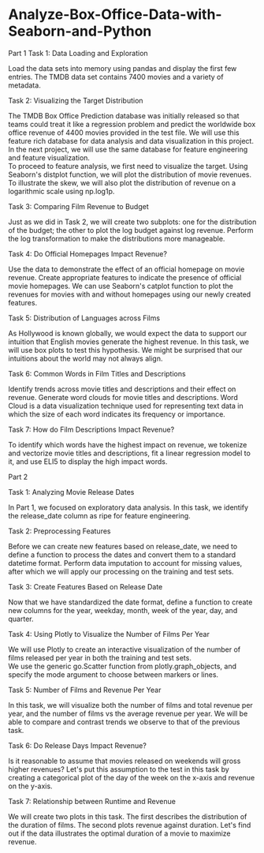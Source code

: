 # Analyze-Box-Office-Data-with-Seaborn-and-Python
Part 1
Task 1: Data Loading and Exploration

   
Load the data sets into memory using pandas and display the first few entries. The TMDB data set contains 7400 movies and a variety of metadata.

Task 2: Visualizing the Target Distribution

The TMDB Box Office Prediction database was initially released so that teams could treat it like a regression problem and predict the worldwide box office revenue of 4400 movies provided in the test file. 
    We will use this feature rich database for data analysis and data visualization in this project. 
    In the next project, we will use the same database for feature engineering and feature visualization.  
    To proceed to feature analysis, we first need to visualize the target. Using Seaborn's distplot function, we will plot the distribution of movie revenues. To illustrate the skew, we will also plot the distribution of revenue on a logarithmic scale using np.log1p.

Task 3: Comparing Film Revenue to Budget

 Just as we did in Task 2, we will create two subplots: one for the distribution of the budget; the other to plot the log budget against log revenue. 
    Perform the log transformation to make the distributions more manageable. 

Task 4: Do Official Homepages Impact Revenue?

 Use the data to demonstrate the effect of an official homepage on movie revenue. 
    Create appropriate features to indicate the presence of official movie homepages. We can use Seaborn's catplot function to plot the revenues for movies with and without homepages using our newly created features.

Task 5: Distribution of Languages across Films

  As Hollywood is known globally, we would expect the data to support our intuition that English movies generate the highest revenue. 
    In this task, we will use box plots to test this hypothesis. We might be surprised that our intuitions about the world may not always align.

Task 6: Common Words in Film Titles and Descriptions

  Identify trends across movie titles and descriptions and their effect on revenue. 
    Generate word clouds for movie titles and descriptions. Word Cloud is a data visualization technique used for representing text data in which the size of each word indicates its frequency or importance. 

Task 7: How do Film Descriptions Impact Revenue?

  To identify which words have the highest impact on revenue, we tokenize and vectorize movie titles and descriptions, fit a linear regression model to it, and use ELI5 to display the high impact words.


Part 2

Task 1: Analyzing Movie Release Dates

   In Part 1, we focused on exploratory data analysis. In this task, we identify the release_date column as ripe for feature engineering.

Task 2: Preprocessing Features

   Before we can create new features based on release_date, we need to define a function to process the dates and convert them to a standard datetime format. 
    Perform data imputation to account for missing values, after which we will apply our processing on the training and test sets.

Task 3: Create Features Based on Release Date

   Now that we have standardized the date format, define a function to create new columns for the year, weekday, month, week of the year, day, and quarter. 

Task 4: Using Plotly to Visualize the Number of Films Per Year

   We will use Plotly to create an interactive visualization of the number of films released per year in both the training and test sets.   
    We use the generic go.Scatter function from plotly.graph_objects, and specify the mode argument to choose between markers or lines. 

Task 5: Number of Films and Revenue Per Year

   In this task, we will visualize both the number of films and total revenue per year, and the number of films vs the average revenue per year. 
    We will be able to compare and contrast trends we observe to that of the previous task.

Task 6: Do Release Days Impact Revenue?

   Is it reasonable to assume that movies released on weekends will gross higher revenues? 
    Let's put this assumption to the test in this task by creating a categorical plot of the day of the week on the x-axis and revenue on the y-axis. 
   

Task 7: Relationship between Runtime and Revenue

   We will create two plots in this task. The first describes the distribution of the duration of films. The second plots revenue against duration. Let's find out if the data illustrates the optimal duration of a movie to maximize revenue.
